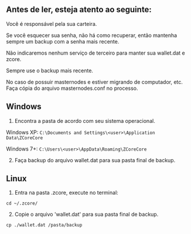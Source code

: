 ## Antes de ler, esteja atento ao seguinte:

Você é responsável pela sua carteira.

Se você esquecer sua senha, não há como recuperar, então mantenha sempre um backup com a senha mais recente.

Não indicaremos nenhum serviço de terceiro para manter sua wallet.dat e zcore.

Sempre use o backup mais recente.

No caso de possuir masternodes e estiver migrando de computador, etc. Faça cópia do arquivo masternodes.conf no processo.

## Windows

1. Encontra a pasta de acordo com seu sistema operacional.

Windows XP: 
`C:\Documents and Settings\<user>\Application Data\ZCoreCore`

Windows 7+: 
`C:\Users\<user>\AppData\Roaming\ZCoreCore`

2. Faça backup do arquivo wallet.dat para sua pasta final de backup.

## Linux

1. Entra na pasta .zcore, execute no terminal:

`cd ~/.zcore/`


2. Copie o arquivo 'wallet.dat' para sua pasta final de backup.

`cp ./wallet.dat /pasta/backup`

